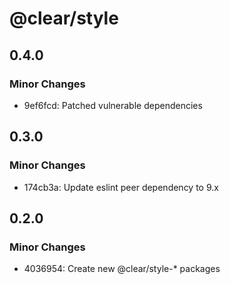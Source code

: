 # @clear/style

## 0.4.0

### Minor Changes

- 9ef6fcd: Patched vulnerable dependencies

## 0.3.0

### Minor Changes

- 174cb3a: Update eslint peer dependency to 9.x

## 0.2.0

### Minor Changes

- 4036954: Create new @clear/style-\* packages
